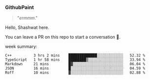 
### GithubPaint

>"*ermmm*." 

Hello, Shashwat here.

You can leave a PR on this repo to start a conversation 🌝.

week summary: 
<!--START_SECTION:waka-->
```text
C++          3 hrs 2 mins    █████████████░░░░░░░░░░░░   52.32 % 
TypeScript   1 hr 58 mins    ████████▒░░░░░░░░░░░░░░░░   33.94 % 
Markdown     21 mins         █▓░░░░░░░░░░░░░░░░░░░░░░░   06.04 % 
JSON         16 mins         █░░░░░░░░░░░░░░░░░░░░░░░░   04.59 % 
Roff         10 mins         ▓░░░░░░░░░░░░░░░░░░░░░░░░   02.88 % 
```
<!--END_SECTION:waka-->

